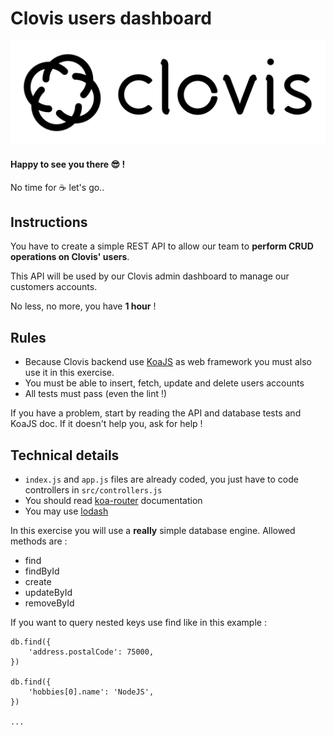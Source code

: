 
# Clovis users dashboard
![logo](images/logo-clovis.png)

#### Happy to see you there :sunglasses: !

No time for :coffee: let's go..

## Instructions

You have to create a simple REST API to allow our team to **perform CRUD operations on Clovis' users**.

This API will be used by our Clovis admin dashboard to manage our customers accounts.

No less, no more, you have **1 hour** !

## Rules

* Because Clovis backend use [KoaJS](http://koajs.com/) as web framework you must also use it in this exercise.
* You must be able to insert, fetch, update and delete users accounts
* All tests must pass (even the lint !)

If you have a problem, start by reading the API and database tests and KoaJS doc. If it doesn't help you, ask for help !

## Technical details

* `index.js` and `app.js` files are already coded, you just have to code controllers in `src/controllers.js`
* You should read [koa-router](https://github.com/alexmingoia/koa-router/tree/master) documentation
* You may use [lodash](https://lodash.com/)

In this exercise you will use a **really** simple database engine. Allowed methods are :
* find
* findById
* create
* updateById
* removeById

If you want to query nested keys use find like in this example :
```
db.find({
    'address.postalCode': 75000,
})

db.find({
    'hobbies[0].name': 'NodeJS',
})

...
```
